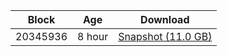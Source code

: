 |     Block   |     Age     |   Download  |
| ----------- | ----------- | ----------- |
|   20345936   |  8 hour | [Snapshot (11.0 GB)](https://s3.eu-central-1.amazonaws.com/w3coins.io/snapshots/band-mainnet/band_snapsot_latest.tar.lz4)  |
